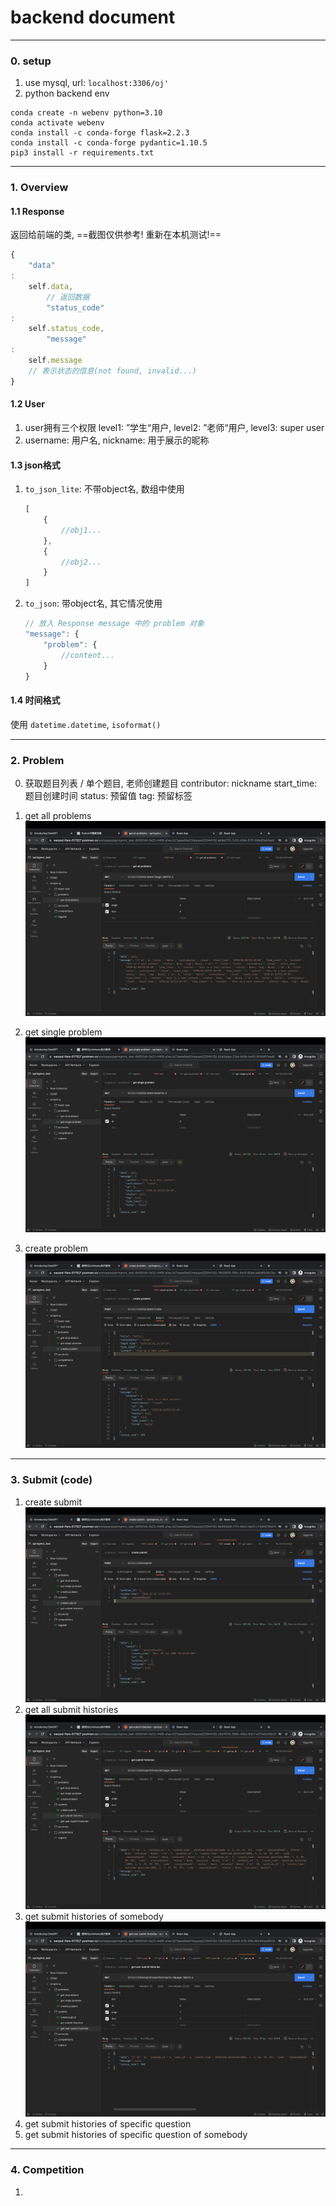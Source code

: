 # backend document

---

### 0. setup

1. use mysql, url: `localhost:3306/oj'`
2. python backend env

```shell
conda create -n webenv python=3.10
conda activate webenv
conda install -c conda-forge flask=2.2.3
conda install -c conda-forge pydantic=1.10.5
pip3 install -r requirements.txt
```

---

### 1. Overview

#### 1.1 Response

返回给前端的类, ==截图仅供参考! 重新在本机测试!==

```js
{
    "data"
:
    self.data,
        // 返回数据
        "status_code"
:
    self.status_code,
        "message"
:
    self.message
    // 表示状态的信息(not found, invalid...)
}
```

#### 1.2 User

1. user拥有三个权限
   level1: ”学生“用户, level2: ”老师“用户, level3: super user
2. username: 用户名, nickname: 用于展示的昵称

#### 1.3 json格式

1. `to_json_lite`: 不带object名, 数组中使用
   ```js
   [
       {
           //obj1...
       },
       {
           //obj2...
       }
   ]
   ```
2. `to_json`: 带object名, 其它情况使用
   ```js
   // 放入 Response message 中的 problem 对象
   "message": {
       "problem": {
           //content...
       }
   }
   ```

#### 1.4 时间格式

使用 `datetime.datetime`, `isoformat()`

---

### 2. Problem

0. 获取题目列表 / 单个题目, 老师创建题目
   contributor: nickname
   start_time: 题目创建时间
   status: 预留值
   tag: 预留标签

1. get all problems
   <img src="pics/problem1.png" style="zoom:50%;" />
2. get single problem
   <img src="pics/problem2.png" style="zoom:50%;" />
3. create problem
   <img src="pics/problem3.png" style="zoom:50%;" />

---

### 3. Submit (code)

1. create submit
![submit1.png](pics%2Fsubmit1.png)
2. get all submit histories
![submit2.png](pics%2Fsubmit2.png)
3. get submit histories of somebody
![submit3.png](pics%2Fsubmit3.png)
4. get submit histories of specific question
5. get submit histories of specific question of somebody

---

### 4. Competition

1. 

















